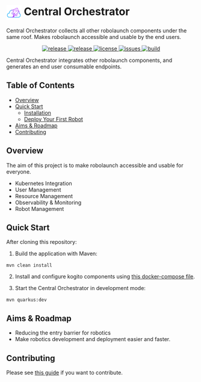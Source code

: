 # <img src="https://raw.githubusercontent.com/robolaunch/trademark/main/logos/svg/rocket.svg" width="40" height="40" align="top"> Central Orchestrator

Central Orchestrator collects all other robolaunch components under the same roof. Makes robolaunch accessible and usable by the end users.

<div align="center">
  <p align="center">
    <a href="https://github.com/robolaunch/template/releases">
      <img src="https://img.shields.io/badge/Java-11-orange" alt="release">
    </a>
    <a href="https://github.com/robolaunch/central-orchestrator/releases">
      <img src="https://img.shields.io/badge/release-v0.0.1-green" alt="release">
    </a>
    <a href="https://github.com/robolaunch/central-orchestrator/blob/main/LICENSE">
      <img src="https://img.shields.io/github/license/robolaunch/central-orchestrator" alt="license">
    </a>
    <a href="https://github.com/robolaunch/central-orchestrator/issues">
      <img src="https://img.shields.io/github/issues/robolaunch/central-orchestrator" alt="issues">
    </a>
    <a href="https://github.com/robolaunch/central-orchestrator/actions">
      <img src="https://img.shields.io/badge/build-passing-dgreen" alt="build">
    </a>
  </p>
</div>

Central Orchestrator integrates other robolaunch components, and generates an end user consumable endpoints.

## Table of Contents

- [Overview](#overview)
- [Quick Start](#quick-start)
  - [Installation](#installation)
  - [Deploy Your First Robot](#deploy-your-first-robot)
- [Aims & Roadmap](#aims--roadmap)
- [Contributing](#contributing)


## Overview

The aim of this project is to make robolaunch accessible and usable for everyone.

- Kubernetes Integration
- User Management
- Resource Management
- Observability & Monitoring
- Robot Management

## Quick Start

After cloning this repository:
1. Build the application with Maven:
```
mvn clean install
```
2. Install and configure kogito components using [this docker-compose file](https://github.com/kiegroup/kogito-examples/blob/stable/kogito-quarkus-examples/process-usertasks-timer-quarkus-with-console/docker-compose/docker-compose-infinispan.yml).

3. Start the Central Orchestrator in development mode:
```
mvn quarkus:dev
```

## Aims & Roadmap

- Reducing the entry barrier for robotics
- Make robotics development and deployment easier and faster.

## Contributing

Please see [this guide](./CONTRIBUTING) if you want to contribute.

